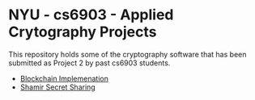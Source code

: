 # NYU - cs6903 - Applied Crytography Projects

This repository holds some of the cryptography software that has been submitted as Project 2 by past cs6903 students.  

* [Blockchain Implemenation](projects/)
* [Shamir Secret Sharing](projects/)

